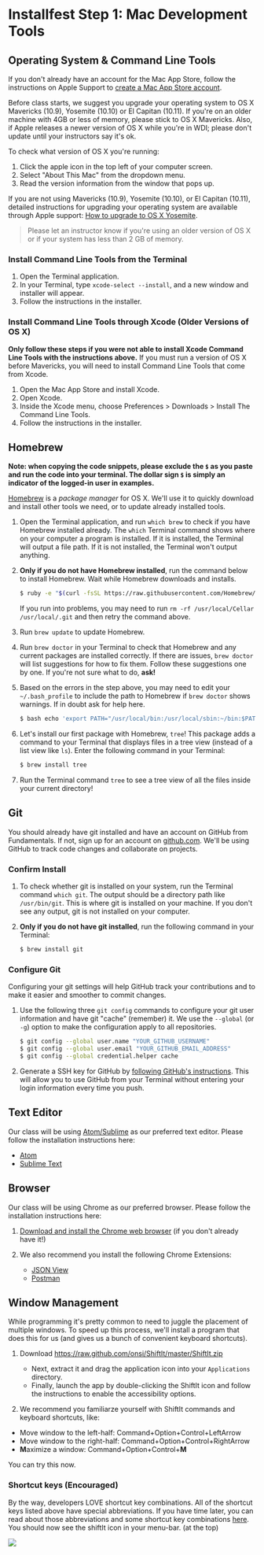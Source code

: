 # Installfest Step 1: Mac Development Tools

## Operating System & Command Line Tools

If you don't already have an account for the Mac App Store, follow the instructions on Apple Support to <a href="https://support.apple.com/kb/PH11499?locale=en_US" target="_blank">create a Mac App Store account</a>.

Before class starts, we suggest you upgrade your operating system to OS X Mavericks (10.9), Yosemite (10.10) or El Capitan (10.11).  If you're on an older machine with 4GB or less of memory, please stick to OS X Mavericks.  Also, if Apple releases a newer version of OS X while you're in WDI; please don't update until your instructors say it's ok.

To check what version of OS X you're running:

1. Click the apple icon in the top left of your computer screen.
2. Select "About This Mac" from the dropdown menu.
3. Read the version information from the window that pops up.

If you are not using Mavericks (10.9), Yosemite (10.10), or El Capitan (10.11), detailed instructions for upgrading your operating system are available through Apple support: <a href="https://www.apple.com/support/osx/upgrade" target="_blank">How to upgrade to OS X Yosemite</a>.  

> Please let an instructor know if you're using an older version of OS X or if your system has less than 2 GB of memory.

### Install Command Line Tools from the Terminal

1. Open the Terminal application.
2. In your Terminal, type `xcode-select --install`, and a new window and installer will appear.
3. Follow the instructions in the installer.

### Install Command Line Tools through Xcode (Older Versions of OS X)

**Only follow these steps if you were not able to install Xcode Command Line Tools with the instructions above.** If you must run a version of OS X before Mavericks, you will need to install Command Line Tools that come from Xcode.

1. Open the Mac App Store and install Xcode.
2. Open Xcode.
3. Inside the Xcode menu, choose Preferences > Downloads > Install The Command Line Tools.
4. Follow the instructions in the installer.

## Homebrew

__Note:  when copying the code snippets, please exclude the `$` as you paste and run the code into your terminal.  The dollar sign `$` is simply an indicator of the logged-in user in examples.__

<a href="http://brew.sh" target="_blank">Homebrew</a> is a *package manager* for OS X. We'll use it to quickly download and install other tools we need, or to update already installed tools.

1. Open the Terminal application, and run `which brew` to check if you have Homebrew installed already. The `which` Terminal command shows where on your computer a program is installed. If it is installed, the Terminal will output a file path. If it is not installed, the Terminal won't output anything.

2. **Only if you do not have Homebrew installed**, run the command below to install Homebrew. Wait while Homebrew downloads and installs.

    ```bash
    $ ruby -e "$(curl -fsSL https://raw.githubusercontent.com/Homebrew/install/master/install)"
    ```

    If you run into problems, you may need to run `rm -rf /usr/local/Cellar /usr/local/.git` and then retry the command above.

3. Run `brew update` to update Homebrew.

4. Run `brew doctor` in your Terminal to check that Homebrew and any current packages are installed correctly. If there are issues, `brew doctor` will list suggestions for how to fix them.  Follow these suggestions one by one. If you're not sure what to do, **ask!**

5. Based on the errors in the step above, you may need to edit your `~/.bash_profile` to include the path to Homebrew if `brew doctor` shows warnings.  If in doubt ask for help here.

    ```bash
    $ bash echo 'export PATH="/usr/local/bin:/usr/local/sbin:~/bin:$PATH"' >> ~/.bash_profile
    ```

6. Let's install our first package with Homebrew, `tree`!  This package adds a command to your Terminal that displays files in a tree view (instead of a list view like `ls`).  Enter the following command in your Terminal:

    ```bash
    $ brew install tree
    ```

7. Run the Terminal command `tree` to see a tree view of all the files inside your current directory!

## Git

You should already have git installed and have an account on GitHub from Fundamentals. If not, sign up for an account on <a href="http://www.github.com" target="_blank">github.com</a>. We'll be using GitHub to track code changes and collaborate on projects.

### Confirm Install

1. To check whether git is installed on your system, run the Terminal command `which git`. The output should be a directory path like `/usr/bin/git`. This is where git is installed on your machine. If you don't see any output, git is not installed on your computer.

2. **Only if you do not have git installed**, run the following command in your Terminal:

    ```bash
    $ brew install git
    ```

### Configure Git

Configuring your git settings will help GitHub track your contributions and to make it easier and smoother to commit changes.

1. Use the following three `git config` commands to configure your git user information and have git "cache" (remember) it. We use the `--global` (or `-g`) option to make the configuration apply to all repositories.

    ```bash
    $ git config --global user.name "YOUR_GITHUB_USERNAME"
    $ git config --global user.email "YOUR_GITHUB_EMAIL_ADDRESS"
    $ git config --global credential.helper cache
    ```

2. Generate a SSH key for GitHub by <a href="https://help.github.com/articles/generating-ssh-keys" target="_blank">following GitHub's instructions</a>. This will allow you to use GitHub from your Terminal without entering your login information every time you push.

## Text Editor

Our class will be using [Atom/Sublime](#TODO-PICK-ONE) as our preferred text editor. Please follow the installation instructions here:
<!-- TODO: PICK ONE -->
* [Atom](editor-atom.md)
* [Sublime Text](editor-sublime-text-3.md)

## Browser
Our class will be using Chrome as our preferred browser. Please follow the installation instructions here:

1. <a href="https://support.google.com/chrome/answer/95346?hl=en" target="_blank">Download and install the Chrome web browser</a> (if you don't already have it!)

2. We also recommend you install the following Chrome Extensions:
    * <a href="https://chrome.google.com/webstore/detail/jsonview/chklaanhfefbnpoihckbnefhakgolnmc" target="_blank">JSON View</a>
    * <a href="http://www.getpostman.com/" target="_blank">Postman</a>

## Window Management

While programming it's pretty common to need to juggle the placement of multiple windows. To speed up this process, we'll install a program that does this for us (and gives us a bunch of convenient keyboard shortcuts).

1. Download https://raw.github.com/onsi/ShiftIt/master/ShiftIt.zip
    * Next, extract it and drag the application icon into your `Applications` directory.
    * Finally, launch the app by double-clicking the ShiftIt icon and follow the instructions to enable the accessibility options.

2. We recommend you familiarze yourself with ShiftIt commands and keyboard shortcuts, like:
* Move window to the left-half: Command+Option+Control+LeftArrow
* Move window to the right-half: Command+Option+Control+RightArrow
* **M**aximize a window: Command+Option+Control+**M**

You can try this now.

### Shortcut keys (Encouraged)

By the way, developers LOVE shortcut key combinations.  All of the shortcut keys listed above have special abbreviations.  If you have time later, you can read about those abbreviations and some shortcut key combinations [here](https://support.apple.com/en-us/HT201236Â).  You should now see the shiftIt icon in your menu-bar. (at the top)

![](https://m.popkey.co/80a186/wqdmb.gif)
